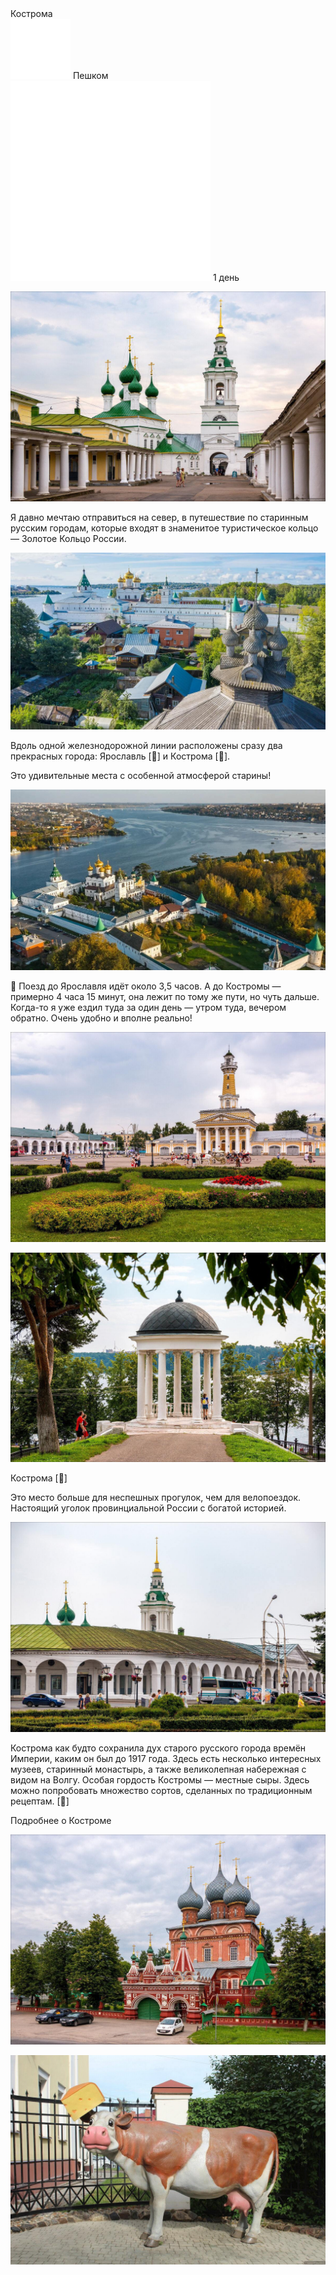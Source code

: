 
<link rel="stylesheet" href="../assets-custom/css/style-markdown.css">
<div class="cover-container" style="background-image: url('kostroma.jpg'); background-position-y: 30%;">
	<div class="cover-text">
		<div class="cover-title">
            Кострома
        </div>
		<div class="cover-description">
			<div>
                <img class="cover-icon" src="../assets-custom/icon-footsteps.png" loading="lazy" alt="" />
                <span>Пешком</span>
            </div>
            <div>
                <img class="cover-icon" loading="lazy" src="../assets-custom/icon-time.png" alt=""  />
                <span>1 день</span>
            </div>
		</div>
	</div>
</div>

<div id="map"></div>



![imgs/photo_2025-03-14 19.00.42.jpeg](imgs/photo_2025-03-14%2019.00.42.jpeg)

Я давно мечтаю отправиться на север, в путешествие по старинным русским городам, которые входят в знаменитое туристическое кольцо — Золотое Кольцо России.


![imgs/photo_2025-03-14 19.00.36.jpeg](imgs/photo_2025-03-14%2019.00.36.jpeg)



Вдоль одной железнодорожной линии расположены сразу два прекрасных города: Ярославль [🐻] и Кострома [🧀].

Это удивительные места с особенной атмосферой старины!

![imgs/photo_2025-03-14 19.00.41.jpeg](imgs/photo_2025-03-14%2019.00.41.jpeg)

🚂 Поезд до Ярославля идёт около 3,5 часов.
А до Костромы — примерно 4 часа 15 минут, она лежит по тому же пути, но чуть дальше.
Когда-то я уже ездил туда за один день — утром туда, вечером обратно. Очень удобно и вполне реально!

![imgs/photo_2025-03-14 19.00.35.jpeg](imgs/photo_2025-03-14%2019.00.35.jpeg)

![imgs/photo_2025-03-14 19.00.38.jpeg](imgs/photo_2025-03-14%2019.00.38.jpeg)


Кострома [🧀]

Это место больше для неспешных прогулок, чем для велопоездок.
Настоящий уголок провинциальной России с богатой историей.


![imgs/photo_2025-03-14 19.00.37.jpeg](imgs/photo_2025-03-14%2019.00.37.jpeg)

Кострома как будто сохранила дух старого русского города времён Империи, каким он был до 1917 года.
Здесь есть несколько интересных музеев, старинный монастырь, а также великолепная набережная с видом на Волгу.
Особая гордость Костромы — местные сыры. Здесь можно попробовать множество сортов, сделанных по традиционным рецептам.
[🧀]

Подробнее о Костроме

![imgs/photo_2025-03-14 19.00.39.jpeg](imgs/photo_2025-03-14%2019.00.39.jpeg)

![imgs/photo_2025-03-14 19.00.43.jpeg](imgs/photo_2025-03-14%2019.00.43.jpeg)













<link href="https://api.mapbox.com/mapbox-gl-js/v3.10.0/mapbox-gl.css" rel="stylesheet">
<script src="https://api.mapbox.com/mapbox-gl-js/v3.10.0/mapbox-gl.js"></script>
<script src="https://cdn.jsdelivr.net/npm/js-yaml@4.1.0/dist/js-yaml.min.js"></script>
<script src="../assets-custom/js/cozy-journey.js"></script>
<script>architectMap({
    tracks: [
        {path: 'kostroma-bus.gpx', color: 'blue'},
        {path: 'kostroma-hike.gpx'},
        {path: 'kostroma-sloboda-hike.gpx'}],
    points: 'points.yaml',
    zoom: 5.4,
    center: [39.09734, 56.41638],
    fitDuration: 12000,
    fitMaxzoom: 12.1
});
</script>